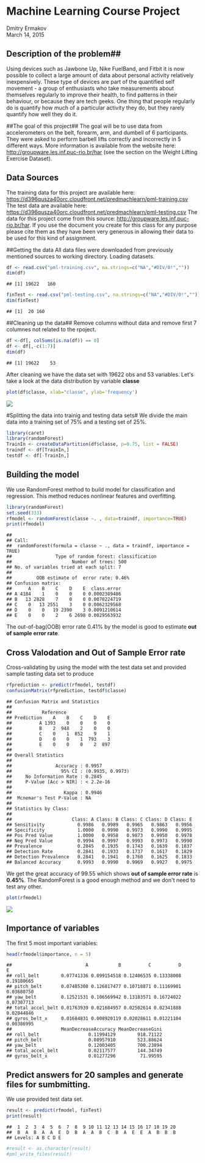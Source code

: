 # Machine Learning Course Project
Dmitry Ermakov  
March 14, 2015  

## Description of the problem##
Using devices such as Jawbone Up, Nike FuelBand, and Fitbit it is now possible to collect a large amount of data about personal activity relatively inexpensively. These type of devices are part of the quantified self movement - a group of enthusiasts who take measurements about themselves regularly to improve their health, to find patterns in their behaviour, or because they are tech geeks. One thing that people regularly do is quantify how much of a particular activity they do, but they rarely quantify how well they do it.

##The goal of this project##
The goal will be to use data from accelerometers on the belt, forearm, arm, and dumbell of 6 participants. They were asked to perform barbell lifts correctly and incorrectly in 5 different ways. 
More information is available from the website here: http://groupware.les.inf.puc-rio.br/har (see the section on the Weight Lifting Exercise Dataset).

## Data Sources
The training data for this project are available here: 
https://d396qusza40orc.cloudfront.net/predmachlearn/pml-training.csv
The test data are available here: 
https://d396qusza40orc.cloudfront.net/predmachlearn/pml-testing.csv
The data for this project come from this source: http://groupware.les.inf.puc-rio.br/har. If you use the document you create for this class for any purpose please cite them as they have been very generous in allowing their data to be used for this kind of assignment.

##Getting the data
 All data files were downloaded from previously mentioned sources to working directory. Loading datasets.

```r
df <- read.csv("pml-training.csv", na.strings=c("NA","#DIV/0!",""))
dim(df)
```

```
## [1] 19622   160
```

```r
finTest <- read.csv("pml-testing.csv", na.strings=c("NA","#DIV/0!",""))
dim(finTest)
```

```
## [1]  20 160
```
##Cleaning up the data##
Remove columns without data and remove first 7 columnes not related to the rpoject.

```r
df <-df[, colSums(is.na(df)) == 0]
df <- df[,-c(1:7)]
dim(df)
```

```
## [1] 19622    53
```

After cleaning we have the data set with 19622 obs and 53 variables.
Let's take a look at the data distribution by variable **classe**

```r
plot(df$classe, xlab="classe", ylab='frequency')
```

![](MLCourseProject_files/figure-html/unnamed-chunk-3-1.png) 

#Splitting the data into trainig and testing data sets#
We divide the main data into a training set of 75% and a testing set of 25%.

```r
library(caret)
library(randomForest)
TrainIn <- createDataPartition(df$classe, p=0.75, list = FALSE)
traindf <- df[TrainIn,]
testdf <- df[-TrainIn,]
```

## Building the model
We use RandomForest method to build model for classification and regression. This method reduces nonlinear features and overfitting.

```r
library(randomForest)
set.seed(333)
rfmodel <- randomForest(classe ~. , data=traindf, importance=TRUE)
print(rfmodel)
```

```
## 
## Call:
##  randomForest(formula = classe ~ ., data = traindf, importance = TRUE) 
##                Type of random forest: classification
##                      Number of trees: 500
## No. of variables tried at each split: 7
## 
##         OOB estimate of  error rate: 0.46%
## Confusion matrix:
##      A    B    C    D    E  class.error
## A 4184    1    0    0    0 0.0002389486
## B   13 2828    7    0    0 0.0070224719
## C    0   13 2551    3    0 0.0062329568
## D    0    0   19 2390    3 0.0091210614
## E    0    0    2    6 2698 0.0029563932
```
The out-of-bag(OOB) error rate 0.41% by the model is good to estimate **out of sample error rate**. 

## Cross Valodation and Out of Sample Error rate
Cross-validating by using the model with the test data set and provided sample tasting data set to produce

```r
rfprediction <- predict(rfmodel, testdf)
confusionMatrix(rfprediction, testdf$classe)
```

```
## Confusion Matrix and Statistics
## 
##           Reference
## Prediction    A    B    C    D    E
##          A 1393    0    0    0    0
##          B    2  948    2    0    0
##          C    0    1  852    9    1
##          D    0    0    1  793    3
##          E    0    0    0    2  897
## 
## Overall Statistics
##                                           
##                Accuracy : 0.9957          
##                  95% CI : (0.9935, 0.9973)
##     No Information Rate : 0.2845          
##     P-Value [Acc > NIR] : < 2.2e-16       
##                                           
##                   Kappa : 0.9946          
##  Mcnemar's Test P-Value : NA              
## 
## Statistics by Class:
## 
##                      Class: A Class: B Class: C Class: D Class: E
## Sensitivity            0.9986   0.9989   0.9965   0.9863   0.9956
## Specificity            1.0000   0.9990   0.9973   0.9990   0.9995
## Pos Pred Value         1.0000   0.9958   0.9873   0.9950   0.9978
## Neg Pred Value         0.9994   0.9997   0.9993   0.9973   0.9990
## Prevalence             0.2845   0.1935   0.1743   0.1639   0.1837
## Detection Rate         0.2841   0.1933   0.1737   0.1617   0.1829
## Detection Prevalence   0.2841   0.1941   0.1760   0.1625   0.1833
## Balanced Accuracy      0.9993   0.9990   0.9969   0.9927   0.9975
```
We get the great accuracy of 99.55 which shows **out of sample error rate** is **0.45%**. The RandomForest is a good enough method and we don't need to test any other.

```r
plot(rfmodel)
```

![](MLCourseProject_files/figure-html/unnamed-chunk-7-1.png) 

## Importance of variables 
The first 5 most important variables:

```r
head(rfmodel$importance, n = 5)
```

```
##                           A           B          C          D          E
## roll_belt        0.07741336 0.099154518 0.12406535 0.13338008 0.19180665
## pitch_belt       0.07485308 0.126817477 0.10718871 0.11169901 0.03680750
## yaw_belt         0.12521531 0.106569942 0.13183571 0.16724022 0.07307713
## total_accel_belt 0.01763939 0.021684957 0.02502614 0.02341888 0.02044846
## gyros_belt_x     0.01684831 0.008920119 0.02028611 0.01221104 0.00386995
##                  MeanDecreaseAccuracy MeanDecreaseGini
## roll_belt                  0.11994129        918.71122
## pitch_belt                 0.08957910        523.88624
## yaw_belt                   0.12003405        700.23894
## total_accel_belt           0.02117577        144.34749
## gyros_belt_x               0.01277296         71.99595
```

## Predict answers for 20 samples and generate files for sumbmitting. 
We use provided test data set.

```r
result <- predict(rfmodel, finTest)
print(result)
```

```
##  1  2  3  4  5  6  7  8  9 10 11 12 13 14 15 16 17 18 19 20 
##  B  A  B  A  A  E  D  B  A  A  B  C  B  A  E  E  A  B  B  B 
## Levels: A B C D E
```

```r
#result <- as.character(result)
#pml_write_files(result)
```


